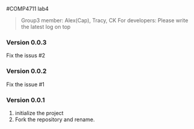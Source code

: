 #COMP4711 lab4
> Group3 member: Alex(Cap), Tracy, CK
> For developers:
> Please write the latest log on top

### Version 0.0.3
Fix the issus #2

### Version 0.0.2
Fix the issue #1

### Version 0.0.1
1. initialize the project
2. Fork the repository and rename.
